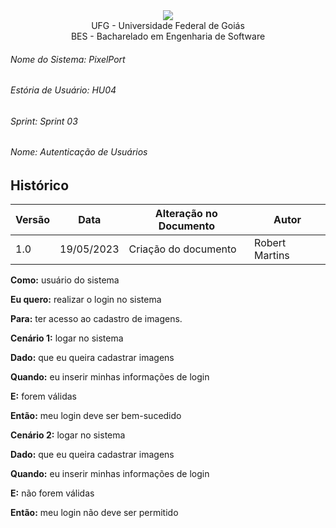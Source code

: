 <div align=center>
  <img src="./../imagens/INFVertical.jpg">
</div>


<div align="center">UFG - Universidade Federal de Goiás</div>
<div align="center">BES - Bacharelado em Engenharia de Software</div>

###### Nome do Sistema: PixelPort
###### Estória de Usuário: HU04
###### Sprint: Sprint 03
###### Nome: Autenticação de Usuários

## Histórico
|**Versão**|**Data**|**Alteração no Documento**|**Autor**|
|------|----|---------|-----|
|1.0|19/05/2023|Criação do documento|Robert Martins|



**Como:** usuário do sistema

**Eu quero:** realizar o login no sistema

**Para:** ter acesso ao cadastro de imagens.



**Cenário 1:** logar no sistema

**Dado:** que eu queira cadastrar imagens

**Quando:** eu inserir minhas informações de login

**E:** forem válidas

**Então:** meu login deve ser bem-sucedido



**Cenário 2:** logar no sistema

**Dado:** que eu queira cadastrar imagens

**Quando:** eu inserir minhas informações de login

**E:** não forem válidas

**Então:** meu login não deve ser permitido


</DIV>
